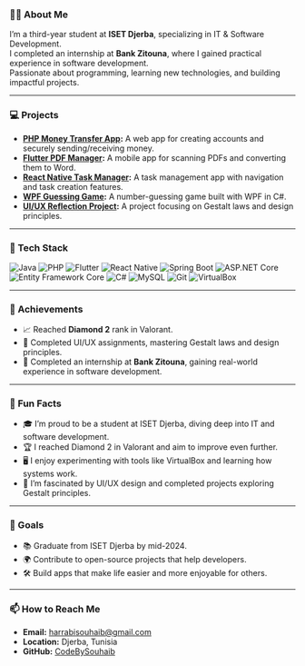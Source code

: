 ### 👨‍🎓 About Me
I’m a third-year student at **ISET Djerba**, specializing in IT & Software Development.  
I completed an internship at **Bank Zitouna**, where I gained practical experience in software development.  
Passionate about programming, learning new technologies, and building impactful projects.

---

### 💻 Projects
- **[PHP Money Transfer App](#):** A web app for creating accounts and securely sending/receiving money.
- **[Flutter PDF Manager](#):** A mobile app for scanning PDFs and converting them to Word.
- **[React Native Task Manager](#):** A task management app with navigation and task creation features.
- **[WPF Guessing Game](#):** A number-guessing game built with WPF in C#.
- **[UI/UX Reflection Project](#):** A project focusing on Gestalt laws and design principles.

---

### 🚀 Tech Stack
![Java](https://img.shields.io/badge/-Java-orange?style=flat-square&logo=java)
![PHP](https://img.shields.io/badge/-PHP-purple?style=flat-square&logo=php)
![Flutter](https://img.shields.io/badge/-Flutter-blue?style=flat-square&logo=flutter)
![React Native](https://img.shields.io/badge/-React%20Native-lightblue?style=flat-square&logo=react)
![Spring Boot](https://img.shields.io/badge/-Spring%20Boot-green?style=flat-square&logo=spring)
![ASP.NET Core](https://img.shields.io/badge/-ASP.NET%20Core-blue?style=flat-square&logo=dotnet)
![Entity Framework Core](https://img.shields.io/badge/-Entity%20Framework-00599C?style=flat-square&logo=nuget)
![C#](https://img.shields.io/badge/-C%23-purple?style=flat-square&logo=csharp)
![MySQL](https://img.shields.io/badge/-MySQL-blue?style=flat-square&logo=mysql)
![Git](https://img.shields.io/badge/-Git-orange?style=flat-square&logo=git)
![VirtualBox](https://img.shields.io/badge/-VirtualBox-lightblue?style=flat-square&logo=virtualbox)

---

### 🌟 Achievements
- 📈 Reached **Diamond 2** rank in Valorant.
- 🎨 Completed UI/UX assignments, mastering Gestalt laws and design principles.
- 🏦 Completed an internship at **Bank Zitouna**, gaining real-world experience in software development.

---

### 🎉 Fun Facts
- 🎓 I’m proud to be a student at ISET Djerba, diving deep into IT and software development.
- 🏆 I reached Diamond 2 in Valorant and aim to improve even further.
- 🖥️ I enjoy experimenting with tools like VirtualBox and learning how systems work.
- 🎨 I’m fascinated by UI/UX design and completed projects exploring Gestalt principles.

---

### 🎯 Goals
- 📚 Graduate from ISET Djerba by mid-2024.
- 🌍 Contribute to open-source projects that help developers.
- 🛠️ Build apps that make life easier and more enjoyable for others.

---

### 📫 How to Reach Me
- **Email:** [harrabisouhaib@gmail.com](mailto:harrabisouhaib@gmail.com)
- **Location:** Djerba, Tunisia
- **GitHub:** [CodeBySouhaib](https://github.com/CodeBySouhaib)
